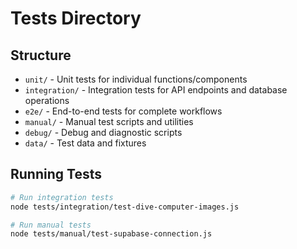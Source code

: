 # Tests Directory

## Structure
- `unit/` - Unit tests for individual functions/components
- `integration/` - Integration tests for API endpoints and database operations
- `e2e/` - End-to-end tests for complete workflows
- `manual/` - Manual test scripts and utilities
- `debug/` - Debug and diagnostic scripts
- `data/` - Test data and fixtures

## Running Tests
```bash
# Run integration tests
node tests/integration/test-dive-computer-images.js

# Run manual tests
node tests/manual/test-supabase-connection.js
```
